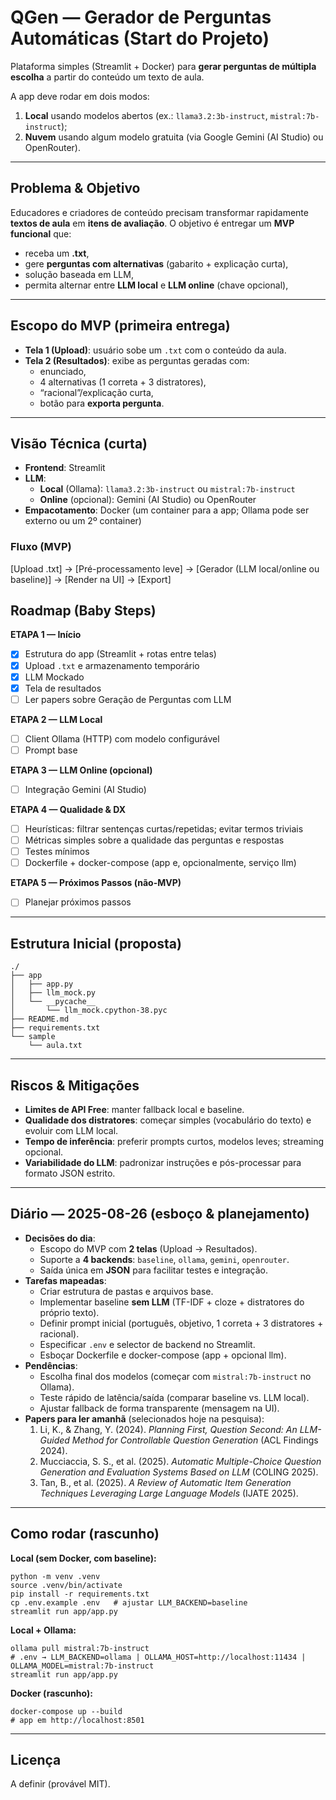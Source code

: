 # QGen — Gerador de Perguntas Automáticas (Start do Projeto)

Plataforma simples (Streamlit + Docker) para **gerar perguntas de múltipla escolha** a partir do conteúdo um texto de aula. 

A app deve rodar em dois modos:
1) **Local** usando modelos abertos (ex.: `llama3.2:3b-instruct`, `mistral:7b-instruct`);
2) **Nuvem** usando algum modelo gratuita (via Google Gemini (AI Studio) ou OpenRouter).


---

## Problema & Objetivo

Educadores e criadores de conteúdo precisam transformar rapidamente **textos de aula** em **itens de avaliação**. O objetivo é entregar um **MVP funcional** que:
- receba um **.txt**,
- gere **perguntas com alternativas** (gabarito + explicação curta),
- solução baseada em LLM,
- permita alternar entre **LLM local** e **LLM online** (chave opcional),

---

## Escopo do MVP (primeira entrega)

- **Tela 1 (Upload)**: usuário sobe um `.txt` com o conteúdo da aula.
- **Tela 2 (Resultados)**: exibe as perguntas geradas com:
  - enunciado,
  - 4 alternativas (1 correta + 3 distratores),
  - “racional”/explicação curta,
  - botão para **exporta pergunta**.

---

## Visão Técnica (curta)

- **Frontend**: Streamlit  
- **LLM**:
  - **Local** (Ollama): `llama3.2:3b-instruct` ou `mistral:7b-instruct`
  - **Online** (opcional): Gemini (AI Studio) ou OpenRouter
- **Empacotamento**: Docker (um container para a app; Ollama pode ser externo ou um 2º container)

### Fluxo (MVP)

[Upload .txt] → [Pré-processamento leve] → [Gerador (LLM local/online ou baseline)] → [Render na UI] → [Export]

## Roadmap (Baby Steps)

**ETAPA 1 —  Início**
- [x] Estrutura do app (Streamlit + rotas entre telas)
- [x] Upload `.txt` e armazenamento temporário
- [x] LLM Mockado
- [x] Tela de resultados 
- [ ] Ler papers sobre Geração de Perguntas com LLM

**ETAPA 2 — LLM Local**
- [ ] Client Ollama (HTTP) com modelo configurável
- [ ] Prompt base 

**ETAPA 3 — LLM Online (opcional)**
- [ ] Integração Gemini (AI Studio)

**ETAPA 4 — Qualidade & DX**
- [ ] Heurísticas: filtrar sentenças curtas/repetidas; evitar termos triviais
- [ ] Métricas simples sobre a qualidade das perguntas e respostas
- [ ] Testes mínimos 
- [ ] Dockerfile + docker-compose (app e, opcionalmente, serviço llm)

**ETAPA 5 — Próximos Passos (não-MVP)**
- [ ] Planejar próximos passos
---

## Estrutura Inicial (proposta)

```
./
├── app
│   ├── app.py
│   ├── llm_mock.py
│   └── __pycache__
│       └── llm_mock.cpython-38.pyc
├── README.md
├── requirements.txt
└── sample
    └── aula.txt
```

---

## Riscos & Mitigações

- **Limites de API Free**: manter fallback local e baseline.
- **Qualidade dos distratores**: começar simples (vocabulário do texto) e evoluir com LLM local.
- **Tempo de inferência**: preferir prompts curtos, modelos leves; streaming opcional.
- **Variabilidade do LLM**: padronizar instruções e pós-processar para formato JSON estrito.

---

## Diário — 2025-08-26 (esboço & planejamento)

- **Decisões do dia**:
  - Escopo do MVP com **2 telas** (Upload → Resultados).
  - Suporte a **4 backends**: `baseline`, `ollama`, `gemini`, `openrouter`.
  - Saída única em **JSON** para facilitar testes e integração.
- **Tarefas mapeadas**:
  - Criar estrutura de pastas e arquivos base.
  - Implementar baseline **sem LLM** (TF-IDF + cloze + distratores do próprio texto).
  - Definir prompt inicial (português, objetivo, 1 correta + 3 distratores + racional).
  - Especificar `.env` e selector de backend no Streamlit.
  - Esboçar Dockerfile e docker-compose (app + opcional llm).
- **Pendências**:
  - Escolha final dos modelos (começar com `mistral:7b-instruct` no Ollama).
  - Teste rápido de latência/saída (comparar baseline vs. LLM local).
  - Ajustar fallback de forma transparente (mensagem na UI).
- **Papers para ler amanhã** (selecionados hoje na pesquisa):
  1) Li, K., & Zhang, Y. (2024). *Planning First, Question Second: An LLM-Guided Method for Controllable Question Generation* (ACL Findings 2024).
  2) Mucciaccia, S. S., et al. (2025). *Automatic Multiple-Choice Question Generation and Evaluation Systems Based on LLM* (COLING 2025).
  3) Tan, B., et al. (2025). *A Review of Automatic Item Generation Techniques Leveraging Large Language Models* (IJATE 2025).

---

## Como rodar (rascunho)

**Local (sem Docker, com baseline):**
```
python -m venv .venv
source .venv/bin/activate
pip install -r requirements.txt
cp .env.example .env   # ajustar LLM_BACKEND=baseline
streamlit run app/app.py
```

**Local + Ollama:**
```
ollama pull mistral:7b-instruct
# .env → LLM_BACKEND=ollama | OLLAMA_HOST=http://localhost:11434 | OLLAMA_MODEL=mistral:7b-instruct
streamlit run app/app.py
```

**Docker (rascunho):**
```
docker-compose up --build
# app em http://localhost:8501
```

---

## Licença
A definir (provável MIT).

